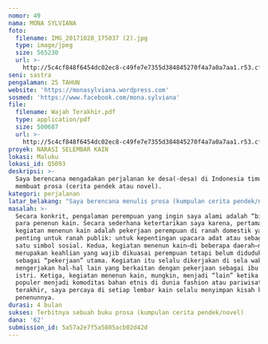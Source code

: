 ```yaml
---
nomor: 49
nama: MONA SYLVIANA
foto:
  filename: IMG_20171028_175037 (2).jpg
  type: image/jpeg
  size: 565230
  url: >-
    http://5c4cf848f6454dc02ec8-c49fe7e7355d384845270f4a7a0a7aa1.r53.cf2.rackcdn.com/ffb5fd23-cab2-489c-a934-0dd7aef2e511/IMG_20171028_175037%20(2).jpg
seni: sastra
pengalaman: 25 TAHUN
website: 'https://monasylviana.wordpress.com'
sosmed: 'https://www.facebook.com/mona.sylviana'
file:
  filename: Wajah Terakhir.pdf
  type: application/pdf
  size: 500687
  url: >-
    http://5c4cf848f6454dc02ec8-c49fe7e7355d384845270f4a7a0a7aa1.r53.cf2.rackcdn.com/9c50e917-767c-4fb2-b826-88fb8d772602/Wajah%20Terakhir.pdf
proyek: NARASI SELEMBAR KAIN
lokasi: Maluku
lokasi_id: Q5093
deskripsi: >-
  Saya berencana mengadakan perjalanan ke desa(-desa) di Indonesia timur untuk
  membuat prosa (cerita pendek atau novel).
kategori: perjalanan
latar_belakang: "Saya berencana menulis prosa (kumpulan cerita pendek/novel) yang berbeda dari tema yang biasa saya geluti, yaitu mengenai kisah perempuan(-perempuan) di timur Indonesia. Pilihan tema tersebut berangkat dari kesadaran bahwa perempuan memiliki kekhasan dalam mengalami peristiwa, beragam cara mengolah pengalaman, serta kemampuan membahasakan pengalaman. Pengalaman masing-masing perempuan selain terikat biografi personal, juga konteks sosial-historis-budaya. Demikian halnya dengan perempuan(-perempuan) di Indonesia bagian timur.\r\n\r\nSaya percaya, dengan mengalami tinggal—walau tidak lama—di suatu daerah yang konteks sosial-historis-budaya berbeda dengan keseharian saya akan memperkaya pemahaman saya mengenai pengalaman banyak perempuan “lain”. Tubuh akan mencerap suara yang lain dan  merasai suasana yang tidak biasa dialami. Berada bersama pengalaman perempuan lain, saya anggap penting karena sangat mungkin cara saya melihat selama ini terjebak stereotipe atau prasangka negatif. Mempunyai kesempatan berada bersama dan bersama mengalami peristiwa adalah suatu kekayaan tak ternilai bagi seorang penulis. Kekayaan itu saya harapkan akan memperkaya tulisan-tulisan saya, yang saya harapkan juga memperkaya pembaca buku saya. "
masalah: >-
  Secara konkrit, pengalaman perempuan yang ingin saya alami adalah “biografi”
  para penenun kain. Secara sederhana ketertarikan saya karena, pertama,
  kegiatan menenun kain adalah pekerjaan perempuan di ranah domestik yang
  penting untuk ranah publik: untuk kepentingan upacara adat atau sebagai salah
  satu simbol sosial. Kedua, kegiatan menenun kain—di beberapa daerah—masih
  merupakan keahlian yang wajib dikuasai perempuan tetapi belum didudukkan
  sebagai “pekerjaan” utama. Kegiatan itu selalu dikerjakan di sela waktu
  mengerjakan hal-hal lain yang berkaitan dengan pekerjaan sebagai ibu atau
  istri. Ketiga, kegiatan menenun kain, mungkin, menjadi “lain” ketika telah
  populer menjadi komoditas bahan etnis di dunia fashion atau pariwisata. Dan,
  terakhir, saya percaya di setiap lembar kain selalu menyimpan kisah khas para
  penenunnya.
durasi: 4 bulan
sukses: Terbitnya sebuah buku prosa (kumpulan cerita pendek/novel)
dana: '62'
submission_id: 5a57a2e7f5a5805acb02d42d
---
```

